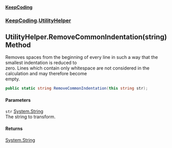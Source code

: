 #### [KeepCoding](index.md 'index')
### [KeepCoding](KeepCoding.md 'KeepCoding').[UtilityHelper](UtilityHelper.md 'KeepCoding.UtilityHelper')
## UtilityHelper.RemoveCommonIndentation(string) Method
Removes spaces from the beginning of every line in such a way that the smallest indentation is reduced to  
zero. Lines which contain only whitespace are not considered in the calculation and may therefore become  
empty.
```csharp
public static string RemoveCommonIndentation(this string str);
```
#### Parameters
<a name='KeepCoding.UtilityHelper.RemoveCommonIndentation(string).str'></a>
`str` [System.String](https://docs.microsoft.com/en-us/dotnet/api/System.String 'System.String')  
The string to transform.
  
#### Returns
[System.String](https://docs.microsoft.com/en-us/dotnet/api/System.String 'System.String')  
